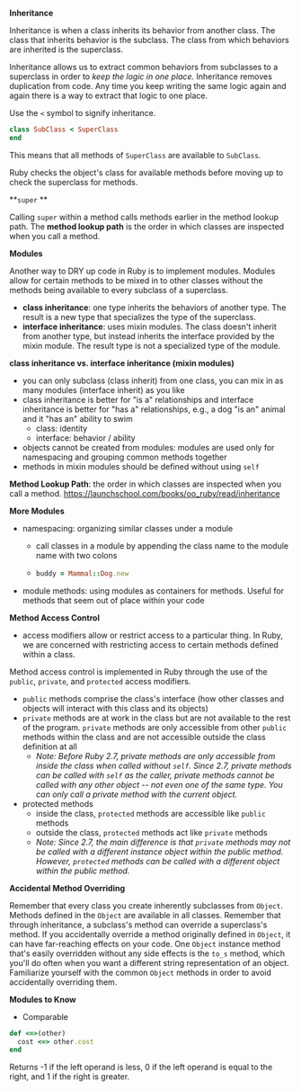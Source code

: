 **Inheritance**

Inheritance is when a class inherits its behavior from another class. The class that inherits behavior is the subclass. The class from which behaviors are inherited is the superclass. 

Inheritance allows us to extract common behaviors from subclasses to a superclass in order to *keep the logic in one place.* Inheritance removes duplication from code. Any time you keep writing the same logic again and again there is a way to extract that logic to one place. 

Use the `<` symbol to signify inheritance. 

```ruby 
class SubClass < SuperClass
end 
```

This means that all methods of `SuperClass` are available to `SubClass`. 

Ruby checks the object's class for available methods before moving up to check the superclass for methods. 

**`super` **

Calling `super` within a method calls methods earlier in the method lookup path. The **method lookup path** is the order in which classes are inspected when you call a method. 

**Modules** 

Another way to DRY up code in Ruby is to implement modules. Modules allow for certain methods to be mixed in to other classes without the methods being available to every subclass of a superclass. 

- **class inheritance**: one type inherits the behaviors of another type. The result is a new type that specializes the type of the superclass. 
- **interface inheritance**: uses mixin modules. The class doesn't inherit from another type, but instead inherits the interface provided by the mixin module. The result type is not a specialized type of the module. 

**class inheritance vs. interface inheritance (mixin modules)**

- you can only subclass (class inherit) from one class, you can mix in as many modules (interface inherit) as you like 
- class inheritance is better for "is a" relationships and interface inheritance is better for "has a" relationships, e.g., a dog "is an" animal and it "has an" ability to swim 
  - class: identity 
  - interface: behavior / ability 
- objects cannot be created from modules: modules are used only for namespacing and grouping common methods together 
- methods in mixin modules should be defined without using `self`

**Method Lookup Path**: the order in which classes are inspected when you call a method. https://launchschool.com/books/oo_ruby/read/inheritance

**More Modules** 

- namespacing: organizing similar classes under a module 

  - call classes in a module by appending the class name to the module name with two colons 

  - ```ruby
    buddy = Mammal::Dog.new
    ```

- module methods: using modules as containers for methods. Useful for methods that seem out of place within your code 

**Method Access Control**

- access modifiers allow or restrict access to a particular thing. In Ruby, we are concerned with restricting access to certain methods defined within a class. 

Method access control is implemented in Ruby through the use of the `public`, `private`, and `protected` access modifiers. 

- `public` methods comprise the class's interface (how other classes and objects will interact with this class and its objects)
- `private` methods are at work in the class but are not available to the rest of the program. `private` methods are only accessible from other `public` methods within the class and are not accessible outside the class definition at all 
  - *Note: Before Ruby 2.7, private methods are only accessible from inside the class when called without `self`. Since 2.7, private methods can be called with `self` as the caller, private methods cannot be called with any other object -- not even one of the same type. You can only call a private method with the current object.*
- protected methods 
  - inside the class, `protected` methods are accessible like `public` methods
  - outside the class, `protected` methods act like `private` methods 
  - *Note: Since 2.7, the main difference is that `private` methods may not be called with a different instance object within the public method. However, `protected` methods can be called with a different object within the public method.* 

**Accidental Method Overriding**

Remember that every class you create inherently subclasses from `Object`. Methods defined in the `Object` are available in all classes. Remember that through inheritance, a subclass's method can override a superclass's method. If you accidentally override a method originally defined in `Object`, it can have far-reaching effects on your code. One `Object` instance method that's easily overridden without any side effects is the `to_s` method, which you'll do often when you want a different string representation of an object. Familiarize yourself with the common `Object` methods in order to avoid accidentally overriding them. 

**Modules to Know**

- Comparable

```ruby 
def <=>(other)
  cost <=> other.cost
end 
```

Returns -1 if the left operand is less, 0 if the left operand is equal to the right, and 1 if the right is greater. 

